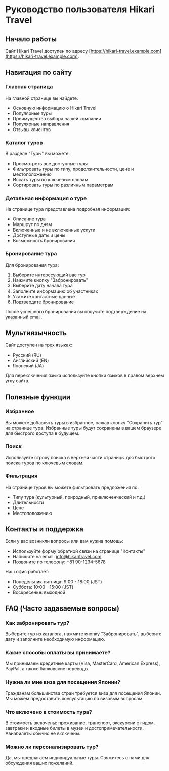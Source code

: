 # Руководство пользователя Hikari Travel

## Начало работы

Сайт Hikari Travel доступен по адресу [https://hikari-travel.example.com](https://hikari-travel.example.com).

## Навигация по сайту

### Главная страница

На главной странице вы найдете:
- Основную информацию о Hikari Travel
- Популярные туры
- Преимущества выбора нашей компании
- Популярные направления
- Отзывы клиентов

### Каталог туров

В разделе "Туры" вы можете:
- Просмотреть все доступные туры
- Фильтровать туры по типу, продолжительности, цене и местоположению
- Искать туры по ключевым словам
- Сортировать туры по различным параметрам

### Детальная информация о туре

На странице тура представлена подробная информация:
- Описание тура
- Маршрут по дням
- Включенные и не включенные услуги
- Доступные даты и цены
- Возможность бронирования

### Бронирование тура

Для бронирования тура:
1. Выберите интересующий вас тур
2. Нажмите кнопку "Забронировать"
3. Выберите дату начала тура
4. Заполните информацию об участниках
5. Укажите контактные данные
6. Подтвердите бронирование

После успешного бронирования вы получите подтверждение на указанный email.

## Мультиязычность

Сайт доступен на трех языках:
- Русский (RU)
- Английский (EN)
- Японский (JA)

Для переключения языка используйте кнопки языков в правом верхнем углу сайта.

## Полезные функции

### Избранное

Вы можете добавлять туры в избранное, нажав кнопку "Сохранить тур" на странице тура. Избранные туры будут сохранены в вашем браузере для быстрого доступа в будущем.

### Поиск

Используйте строку поиска в верхней части страницы для быстрого поиска туров по ключевым словам.

### Фильтрация

На странице туров вы можете фильтровать предложения по:
- Типу тура (культурный, природный, приключенческий и т.д.)
- Длительности
- Цене
- Местоположению

## Контакты и поддержка

Если у вас возникли вопросы или вам нужна помощь:
- Используйте форму обратной связи на странице "Контакты"
- Напишите на email: info@hikaritravel.com
- Позвоните по телефону: +81 90-1234-5678

Наш офис работает:
- Понедельник-пятница: 9:00 - 18:00 (JST)
- Суббота: 10:00 - 15:00 (JST)
- Воскресенье: выходной

## FAQ (Часто задаваемые вопросы)

### Как забронировать тур?
Выберите тур из каталога, нажмите кнопку "Забронировать", выберите дату и заполните необходимую информацию.

### Какие способы оплаты вы принимаете?
Мы принимаем кредитные карты (Visa, MasterCard, American Express), PayPal, а также банковские переводы.

### Нужна ли мне виза для посещения Японии?
Гражданам большинства стран требуется виза для посещения Японии. Мы можем предоставить консультацию по визовым вопросам.

### Что включено в стоимость тура?
В стоимость включены: проживание, транспорт, экскурсии с гидом, завтраки и входные билеты в музеи и достопримечательности. Авиабилеты обычно не включены.

### Можно ли персонализировать тур?
Да, мы предлагаем индивидуальные туры. Свяжитесь с нами для обсуждения ваших пожеланий.